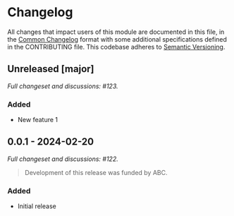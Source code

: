 # Changelog

All changes that impact users of this module are documented in this file, in the [Common Changelog](https://common-changelog.org) format with some additional specifications defined in the CONTRIBUTING file. This codebase adheres to [Semantic Versioning](https://semver.org/spec/v2.0.0.html).

## Unreleased [major]

_Full changeset and discussions: #123._

### Added

- New feature 1

## 0.0.1 - 2024-02-20

_Full changeset and discussions: #122._

> Development of this release was funded by ABC.

### Added

- Initial release
